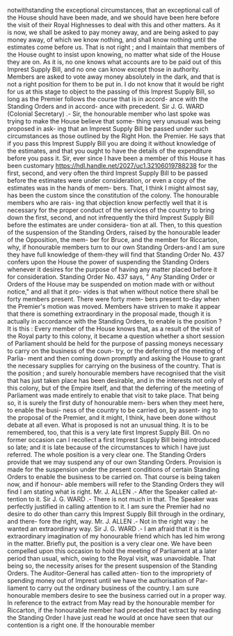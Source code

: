 notwithstanding the exceptional circumstances, that an exceptional call of the House should have been made, and we should have been here before the visit of their Royal Highnesses to deal with this and other matters. As it is now, we shall be asked to pay money away, and are being asked to pay money away, of which we know nothing, and shall know nothing until the estimates come before us. That is not right ; and I maintain that members of the House ought to insist upon knowing, no matter what side of the House they are on. As it is, no one knows what accounts are to be paid out of this Imprest Supply Bill, and no one can know except those in authority. Members are asked to vote away money absolutely in the dark, and that is not a right position for them to be put in. I do not know that it would be right for us at this stage to object to the passing of this Imprest Supply Bill, so long as the Premier follows the course that is in accord- ance with the Standing Orders and in accord- ance with precedent. Sir J. G. WARD (Colonial Secretary) .- Sir, the honourable member who last spoke was trying to make the House believe that some- thing very unusual was being proposed in ask- ing that an Imprest Supply Bill be passed under such circumstances as those outlined by the Right Hon. the Premier. He says that if you pass this Imprest Supply Bill you are doing it without knowledge of the estimates, and that you ought to have the details of the expenditure before you pass it. Sir, ever since I have been a member of this House it has been customary https://hdl.handle.net/2027/uc1.32106019788238 for the first, second, and very often the third Imprest Supply Bill to be passed before the estimates were under consideration, or even a copy of the estimates was in the hands of mem- bers. That, I think I might almost say, has been the custom since the constitution of the colony. The honourable members who are rais- ing that objection know perfectly well that it is necessary for the proper conduct of the services of the country to bring down the first, second, and not infrequently the third Imprest Supply Bill before the estimates are under considera- tion at all. Then, to this question of the suspension of the Standing Orders, raised by the honourable leader of the Opposition, the mem- ber for Bruce, and the member for Riccarton, why, if honourable members turn to our own Standing Orders-and I am sure they have full knowledge of them-they will find that Standing Order No. 437 confers upon the House the power of suspending the Standing Orders whenever it desires for the purpose of having any matter placed before it for consideration. Standing Order No. 437 says, " Any Standing Order or Orders of the House may be suspended on motion made with or without notice," and all that it pro- vides is that when without notice there shall be forty members present. There were forty mem- bers present to-day when the Premier's motion was moved. Members have striven to make it appear that there is something extraordinary in the proposal made, though it is actually in accordance with the Standing Orders, to enable is the position ? It is this : Every member of the House knows that, as a result of the visit of the Royal party to this colony, it became a question whether a short session of Parliament should be held for the purpose of passing moneys necessary to carry on the business of the coun- try, or the deferring of the meeting of Parlia- ment and then coming down promptly and asking the House to grant the necessary supplies for carrying on the business of the country. That is the position ; and surely honourable members have recognised that the visit that has just taken place has been desirable, and in the interests not only of this colony, but of the Empire itself, and that the deferring of the meeting of Parliament was made entirely to enable that visit to take place. That being so, it is surely the first duty of honourable mem- bers when they meet here, to enable the busi- ness of the country to be carried on, by assent- ing to the proposal of the Premier, and it might, I think, have been done without debate at all even. What is proposed is not an unusual thing. It is to be remembered, too, that this is a very late first Imprest Supply Bill. On no former occasion can I recollect a first Imprest Supply Bill being introduced so late; and it is late because of the circumstances to which I have just referred. The whole position is a very clear one. The Standing Orders provide that we may suspend any of our own Standing Orders. Provision is made for the suspension under the present conditions of certain Standing Orders to enable the business to be carried on. That course is being taken now, and if honour- able members will refer to the Standing Orders they will find I am stating what is right. Mr. J. ALLEN .- After the Speaker called at- tention to it. Sir J. G. WARD .- There is not much in that. The Speaker was perfectly justified in calling attention to it. I am sure the Premier had no desire to do other than carry this Imprest Supply Bill through in the ordinary, and there- fore the right, way. Mr. J. ALLEN .- Not in the right way : he wanted an extraordinary way. Sir J. G. WARD .- I am afraid that it is the extraordinary imagination of my honourable friend which has led him wrong in the matter. Briefly put, the position is a very clear one. We have been compelled upon this occasion to hold the meeting of Parliament at a later period than usual, which, owing to the Royal visit, was unavoidable. That being so, the necessity arises for the present suspension of the Standing Orders. The Auditor-General has called atten- tion to the impropriety of spending money out of Imprest until we have the authorisation of Par- liament to carry out the ordinary business of the country. I am sure honourable members desire to see the business carried out in a proper way. In reference to the extract from May read by the honourable member for Riccarton, if the honourable member had preceded that extract by reading the Standing Order I have just read he would at once have seen that our contention is a right one. If the honourable member 